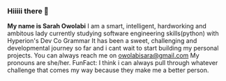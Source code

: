 ### Hiiiii there 👋
**My name is Sarah Owolabi**
I am a smart, intelligent, hardworking and ambitous lady currently studying software engineering skills(python) with Hyperion's Dev Co Grammar
It has been a sweet, challenging and developmental journey so far and i cant wait to start building my personal projects.
You can always reach me on owolabisara@gmail.com
My pronouns are she/her.
FunFact: I think i can always pull through whatever challenge that comes my way because they make me a better person.

<!--
**SarahOwolabi/SarahOwolabi** is a ✨ _special_ ✨ repository because its `README.md` (this file) appears on your GitHub profile.

Here are some ideas to get you started:

- 🔭 I’m currently working on ...
- 🌱 I’m currently learning ...
- 👯 I’m looking to collaborate on ...
- 🤔 I’m looking for help with ...
- 💬 Ask me about ...
- 📫 How to reach me: ...
- 😄 Pronouns: ...
- ⚡ Fun fact: ...
-->
